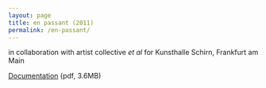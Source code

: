 ```yaml
---
layout: page
title: en passant (2011)
permalink: /en-passant/
---
```


in collaboration with artist collective *et al* for Kunsthalle Schirn, Frankfurt am Main

[Documentation](https://www.dropbox.com/s/olb03hgb07i6k2d/en-passant.pdf?dl=0) (pdf, 3.6MB)
